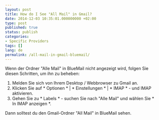 ```yaml
---
layout: post
title: How do I See "All Mail" in Gmail?
date: 2014-12-03 10:35:01.000000000 +02:00
type: post
published: true
status: publish
categories:
- Specific Providers
tags: []
lang: de
permalink: /all-mail-in-gmail-bluemail/
---
```


Wenn der Ordner "Alle Mail" in BlueMail nicht angezeigt wird, folgen Sie diesen Schritten, um ihn zu beheben:

1. Melden Sie sich von Ihrem Desktop / Webbrowser zu Gmail an.
2. Klicken Sie auf * Optionen * \| * Einstellungen * \| * IMAP * - und IMAP aktivieren.
3. Gehen Sie zu * Labels * - suchen Sie nach "Alle Mail" und wählen Sie * In IMAP anzeigen *.

Dann solltest du den Gmail-Ordner "All Mail" in BlueMail sehen.